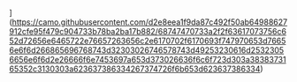 ](https://camo.githubusercontent.com/d2e8eea1f9da87c492f50ab64988627912cfe95f479c904733b78ba2ba17b882/68747470733a2f2f63617073756c652d72656e6465722e76657263656c2e6170702f6170693f747970653d76656e6f6d266865696768743d32303026746578743d49253230616d25323056656e6f6d2e26666f6e7453697a653d373026636f6c6f723d303a3838373165352c3130303a623637386334267374726f6b653d623637386334)
